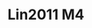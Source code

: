 <a name="material" />

# Lin2011 M4
<script type="application/ld+json">
  {
    "@context": "https://schema.org/",
    "@type": "ChemicalSubstance",
    "http://purl.org/dc/terms/conformsTo":
      {
        "@type": "CreativeWork",
        "@id": "https://bioschemas.org/profiles/ChemicalSubstance/0.4-RELEASE/"
      },
    "@id": "https://egonw.github.io/nanowiki/nanowiki333.html#material",
    "name": "Lin2011 M4",
    "sameAs": "http://127.0.0.1/mediawiki/index.php/Special:URIResolver/Lin2011_M4"
  }
</script>


